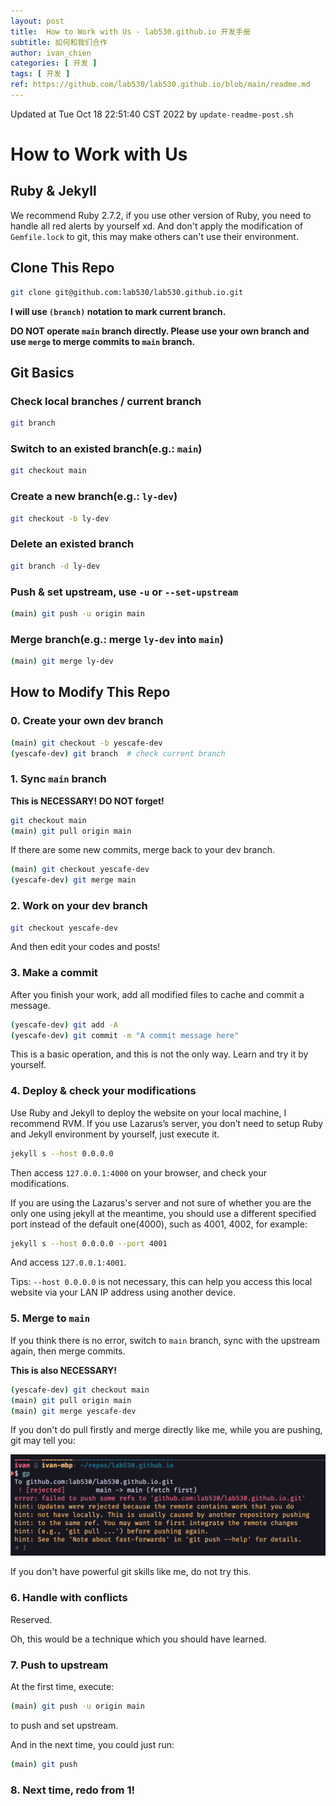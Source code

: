 ```yaml
---
layout: post
title:  How to Work with Us - lab530.github.io 开发手册
subtitle: 如何和我们合作
author: ivan_chien
categories: [ 开发 ]
tags: [ 开发 ]
ref: https://github.com/lab530/lab530.github.io/blob/main/readme.md
---
```


Updated at Tue Oct 18 22:51:40 CST 2022 by `update-readme-post.sh`

# How to Work with Us

## Ruby & Jekyll

We recommend Ruby 2.7.2, if you use other version of Ruby, you need to handle all red alerts by yourself xd. And don't apply the modification of `Gemfile.lock` to git, this may make others can't use their environment.

## Clone This Repo

```bash
git clone git@github.com:lab530/lab530.github.io.git
```

**I will use `(branch)` notation to mark current branch.**

**DO NOT operate `main` branch directly. Please use your own branch and use `merge` to merge commits to `main` branch.**

## Git Basics

### Check local branches / current branch

```bash
git branch
```

### Switch to an existed branch(e.g.: `main`)

```bash
git checkout main
```

### Create a new branch(e.g.: `ly-dev`)

```bash
git checkout -b ly-dev
```

### Delete an existed branch

```bash
git branch -d ly-dev
```

### Push & set upstream, use `-u` or `--set-upstream`

```bash
(main) git push -u origin main
```

### Merge branch(e.g.: merge `ly-dev` into `main`)

```bash
(main) git merge ly-dev
```

## How to Modify This Repo

### 0. Create your own dev branch

```bash
(main) git checkout -b yescafe-dev
(yescafe-dev) git branch  # check current branch
```

### 1. Sync `main` branch

**This is NECESSARY! DO NOT forget!**

```bash
git checkout main
(main) git pull origin main
```

If there are some new commits, merge back to your dev branch.

```bash
(main) git checkout yescafe-dev
(yescafe-dev) git merge main
```

### 2. Work on your dev branch

```bash
git checkout yescafe-dev
```

And then edit your codes and posts!

### 3. Make a commit

After you finish your work, add all modified files to cache and commit a message.

```bash
(yescafe-dev) git add -A
(yescafe-dev) git commit -m "A commit message here"
```

This is a basic operation, and this is not the only way. Learn and try it by yourself.

### 4. Deploy & check your modifications

Use Ruby and Jekyll to deploy the website on your local machine, I recommend RVM. If you use Lazarus’s server, you don’t need to setup Ruby and Jekyll environment by yourself, just execute it.

```bash
jekyll s --host 0.0.0.0
```

Then access `127.0.0.1:4000` on your browser, and check your modifications.

If you are using the Lazarus's server and not sure of whether you are the only one using jekyll at the meantime, you should use a different specified port instead of the default one(4000), such as 4001, 4002, for example:

```bash
jekyll s --host 0.0.0.0 --port 4001
```

And access `127.0.0.1:4001`.

Tips: `--host 0.0.0.0` is not necessary, this can help you access this local website via your LAN IP address using another device.

### 5. Merge to `main`

If you think there is no error, switch to `main` branch, sync with the upstream again, then merge commits.

**This is also NECESSARY!**

```bash
(yescafe-dev) git checkout main
(main) git pull origin main
(main) git merge yescafe-dev
```

If you don't do pull firstly and merge directly like me, while you are pushing, git may tell you:

![git push reject xd](./assets/readme/SCR-20221014-u5a.png)

If you don't have powerful git skills like me, do not try this.

### 6. Handle with conflicts

Reserved.

Oh, this would be a technique which you should have learned.

### 7. Push to upstream

At the first time, execute:

```bash
(main) git push -u origin main
```

to push and set upstream.

And in the next time, you could just run:

```bash
(main) git push
```

### 8. Next time, redo from 1!

